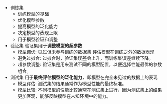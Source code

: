 + 训练集
  + 训练模型的基础
  + 优化模型参数
  + 提高模型的泛化能力
  + 决定模型的表现上限
  + 用于模型验证和调整
+ 验证集 验证集用于**调整模型的超参数**
  + 模型调优: 见过但未参与训练的数据集 评估模型在训练之外的数据表现
  + 避免过拟合: 过拟合时，验证集误差会上升，而训练集误差继续下降。
  + 超参数调整: 验证集是用来测试不同的模型配置，以便选择性能最优的参数组合。
+ 测试集 用于**最终评估模型的泛化能力**，即模型在完全未见过的数据上的表现
  + 模型评估:  测试集的结果通常作为模型性能的最终标准。
  + 模型比较:  不同模型的性能比较通常在测试集上进行，因为测试集上的结果更加客观，能够反映模型在未知环境中的能力。